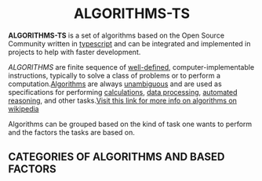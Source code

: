 <h1 align="center">ALGORITHMS-TS</h1>

**ALGORITHMS-TS** is a set of algorithms based on the Open Source Community written in [typescript](https://www.typescriptlang.org) and can be integrated and implemented in projects to help with faster development.

*ALGORITHMS*  are finite sequence of [well-defined](https://en.wikipedia.org/wiki/Well-defined "Well-defined"), computer-implementable instructions, typically to solve a class of problems or to perform a computation.[Algorithms](https://en.wikipedia.org/wiki/Algorithm#cite_note-1) are always [unambiguous](https://en.wikipedia.org/wiki/Unambiguous "Unambiguous") and are used as specifications for performing [calculations](https://en.wikipedia.org/wiki/Calculation "Calculation"), [data processing](https://en.wikipedia.org/wiki/Data_processing "Data processing"), [automated reasoning](https://en.wikipedia.org/wiki/Automated_reasoning "Automated reasoning"), and other tasks.[Visit this link for more info on algorithms on wikipedia](https://en.wikipedia.org/wiki/Algorithm)

Algorithms can be grouped based on the kind of task one wants to perform and the factors the tasks are based on.

## CATEGORIES  OF ALGORITHMS AND BASED FACTORS

